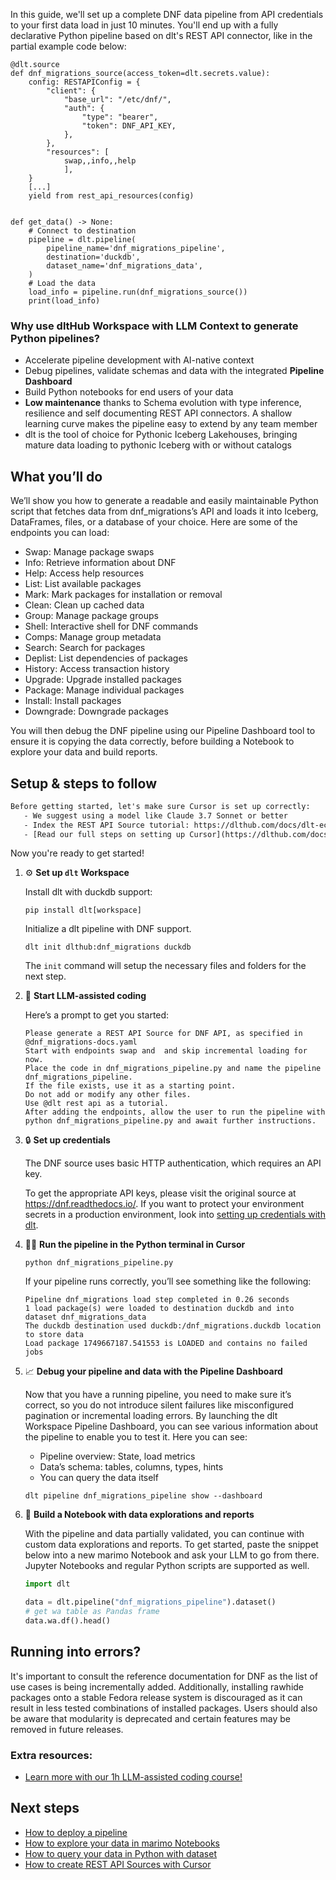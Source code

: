 In this guide, we'll set up a complete DNF data pipeline from API credentials to your first data load in just 10 minutes. You'll end up with a fully declarative Python pipeline based on dlt's REST API connector, like in the partial example code below:

```python-outcome
@dlt.source
def dnf_migrations_source(access_token=dlt.secrets.value):
    config: RESTAPIConfig = {
        "client": {
            "base_url": "/etc/dnf/",
            "auth": {
                "type": "bearer",
                "token": DNF_API_KEY,
            },
        },
        "resources": [
            swap,,info,,help
            ],
    }
    [...]
    yield from rest_api_resources(config)


def get_data() -> None:
    # Connect to destination
    pipeline = dlt.pipeline(
        pipeline_name='dnf_migrations_pipeline',
        destination='duckdb',
        dataset_name='dnf_migrations_data', 
    )
    # Load the data
    load_info = pipeline.run(dnf_migrations_source())
    print(load_info) 
```

### Why use dltHub Workspace with LLM Context to generate Python pipelines?

- Accelerate pipeline development with AI-native context
- Debug pipelines, validate schemas and data with the integrated **Pipeline Dashboard**
- Build Python notebooks for end users of your data
- **Low maintenance** thanks to Schema evolution with type inference, resilience and self documenting REST API connectors. A shallow learning curve makes the pipeline easy to extend by any team member
- dlt is the tool of choice for Pythonic Iceberg Lakehouses, bringing mature data loading to pythonic Iceberg with or without catalogs

## What you’ll do

We’ll show you how to generate a readable and easily maintainable Python script that fetches data from dnf_migrations’s API and loads it into Iceberg, DataFrames, files, or a database of your choice. Here are some of the endpoints you can load:

- Swap: Manage package swaps
- Info: Retrieve information about DNF
- Help: Access help resources
- List: List available packages
- Mark: Mark packages for installation or removal
- Clean: Clean up cached data
- Group: Manage package groups
- Shell: Interactive shell for DNF commands
- Comps: Manage group metadata
- Search: Search for packages
- Deplist: List dependencies of packages
- History: Access transaction history
- Upgrade: Upgrade installed packages
- Package: Manage individual packages
- Install: Install packages
- Downgrade: Downgrade packages

You will then debug the DNF pipeline using our Pipeline Dashboard tool to ensure it is copying the data correctly, before building a Notebook to explore your data and build reports.

## Setup & steps to follow

```default
Before getting started, let's make sure Cursor is set up correctly:
   - We suggest using a model like Claude 3.7 Sonnet or better
   - Index the REST API Source tutorial: https://dlthub.com/docs/dlt-ecosystem/verified-sources/rest_api/ and add it to context as **@dlt rest api**
   - [Read our full steps on setting up Cursor](https://dlthub.com/docs/dlt-ecosystem/llm-tooling/cursor-restapi#23-configuring-cursor-with-documentation)
```

Now you're ready to get started!

1. ⚙️ **Set up `dlt` Workspace**
    
    Install dlt with duckdb support:
    ```shell
    pip install dlt[workspace]
    ```

    Initialize a dlt pipeline with DNF support.
    ```shell
    dlt init dlthub:dnf_migrations duckdb
    ```

    The `init` command will setup the necessary files and folders for the next step.
    
2. 🤠 **Start LLM-assisted coding**
    
    Here’s a prompt to get you started:
    
    ```prompt
    Please generate a REST API Source for DNF API, as specified in @dnf_migrations-docs.yaml 
    Start with endpoints swap and  and skip incremental loading for now. 
    Place the code in dnf_migrations_pipeline.py and name the pipeline dnf_migrations_pipeline. 
    If the file exists, use it as a starting point. 
    Do not add or modify any other files. 
    Use @dlt rest api as a tutorial. 
    After adding the endpoints, allow the user to run the pipeline with python dnf_migrations_pipeline.py and await further instructions.
    ```

    
3. 🔒 **Set up credentials** 
    
    The DNF source uses basic HTTP authentication, which requires an API key.
    
    To get the appropriate API keys, please visit the original source at https://dnf.readthedocs.io/.
    If you want to protect your environment secrets in a production environment, look into [setting up credentials with dlt](https://dlthub.com/docs/walkthroughs/add_credentials).
    
4. 🏃‍♀️ **Run the pipeline in the Python terminal in Cursor**
    
    ```shell
    python dnf_migrations_pipeline.py
    ```
    
    If your pipeline runs correctly, you’ll see something like the following:
    
    ```shell
    Pipeline dnf_migrations load step completed in 0.26 seconds
    1 load package(s) were loaded to destination duckdb and into dataset dnf_migrations_data
    The duckdb destination used duckdb:/dnf_migrations.duckdb location to store data
    Load package 1749667187.541553 is LOADED and contains no failed jobs
    ```
    
5. 📈 **Debug your pipeline and data with the Pipeline Dashboard**

    Now that you have a running pipeline, you need to make sure it’s correct, so you do not introduce silent failures like misconfigured pagination or incremental loading errors. By launching the dlt Workspace Pipeline Dashboard, you can see various information about the pipeline to enable you to test it. Here you can see:
    - Pipeline overview: State, load metrics
    - Data’s schema: tables, columns, types, hints
    - You can query the data itself
    
    ```shell
    dlt pipeline dnf_migrations_pipeline show --dashboard
    ```
    
6. 🐍 **Build a Notebook with data explorations and reports**

    With the pipeline and data partially validated, you can continue with custom data explorations and reports. To get started, paste the snippet below into a new marimo Notebook and ask your LLM to go from there. Jupyter Notebooks and regular Python scripts are supported as well.

    
    ```python
    import dlt

   data = dlt.pipeline("dnf_migrations_pipeline").dataset()
   # get wa table as Pandas frame
   data.wa.df().head()
    ```

## Running into errors?

It's important to consult the reference documentation for DNF as the list of use cases is being incrementally added. Additionally, installing rawhide packages onto a stable Fedora release system is discouraged as it can result in less tested combinations of installed packages. Users should also be aware that modularity is deprecated and certain features may be removed in future releases.

### Extra resources:

- [Learn more with our 1h LLM-assisted coding course!](https://www.youtube.com/watch?v=GGid70rnJuM)

## Next steps

- [How to deploy a pipeline](https://dlthub.com/docs/walkthroughs/deploy-a-pipeline)
- [How to explore your data in marimo Notebooks](https://dlthub.com/docs/general-usage/dataset-access/marimo)
- [How to query your data in Python with dataset](https://dlthub.com/docs/general-usage/dataset-access/dataset)
- [How to create REST API Sources with Cursor](https://dlthub.com/docs/dlt-ecosystem/llm-tooling/cursor-restapi)